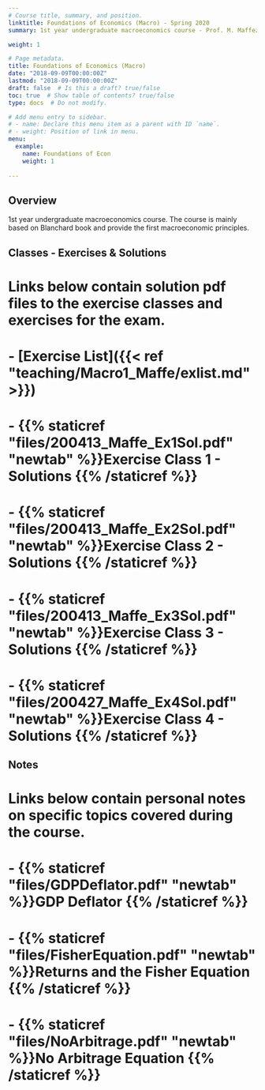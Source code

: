 ```yaml
---
# Course title, summary, and position.
linktitle: Foundations of Economics (Macro) - Spring 2020
summary: 1st year undergraduate macroeconomics course - Prof. M. Maffezzoli

weight: 1

# Page metadata.
title: Foundations of Economics (Macro)
date: "2018-09-09T00:00:00Z"
lastmod: "2018-09-09T00:00:00Z"
draft: false  # Is this a draft? true/false
toc: true  # Show table of contents? true/false
type: docs  # Do not modify.

# Add menu entry to sidebar.
# - name: Declare this menu item as a parent with ID `name`.
# - weight: Position of link in menu.
menu:
  example:
    name: Foundations of Econ
    weight: 1
    
---
```


## Overview
1st year undergraduate macroeconomics course. The course is mainly based on Blanchard book and provide the first macroeconomic principles.  

## Classes - Exercises & Solutions 
# Links below contain solution pdf files to the exercise classes and exercises for the exam.
# - [Exercise List]({{< ref "teaching/Macro1_Maffe/exlist.md" >}}) 
# - {{% staticref "files/200413_Maffe_Ex1Sol.pdf" "newtab" %}}Exercise Class 1 - Solutions {{% /staticref %}}
# - {{% staticref "files/200413_Maffe_Ex2Sol.pdf" "newtab" %}}Exercise Class 2 - Solutions {{% /staticref %}}
# - {{% staticref "files/200413_Maffe_Ex3Sol.pdf" "newtab" %}}Exercise Class 3 - Solutions {{% /staticref %}}
# - {{% staticref "files/200427_Maffe_Ex4Sol.pdf" "newtab" %}}Exercise Class 4 - Solutions {{% /staticref %}}

## Notes
# Links below contain personal notes on specific topics covered during the course.
# - {{% staticref "files/GDPDeflator.pdf" "newtab" %}}GDP Deflator {{% /staticref %}}
# - {{% staticref "files/FisherEquation.pdf" "newtab" %}}Returns and the Fisher Equation {{% /staticref %}}
# - {{% staticref "files/NoArbitrage.pdf" "newtab" %}}No Arbitrage Equation {{% /staticref %}}



